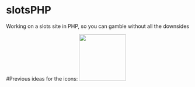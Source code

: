 # slotsPHP
Working on a slots site in PHP, so you can gamble without all the downsides

#Previous ideas for the icons:
<img src="https://i.imgur.com/SPu9EdJ.png" width="128"/>

